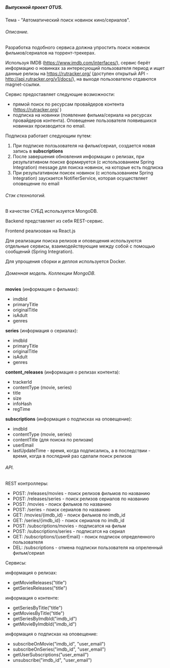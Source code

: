 ##### Выпускной проект OTUS.

Тема - "Автоматический поиск новинок кино/сериалов".

###### Описание.

Разработка подобного сервиса должна упростить поиск новинок фильмов/сериалов на торрент-трекерах. 

Используя IMDB (https://www.imdb.com/interfaces/), сервис берёт информацию о новинках за интересующий пользователя период и ищет данные релизы на https://rutracker.org/  (доступен открытый API - http://api.rutracker.org/v1/docs/), на выходе пользователю отдавются magnet-ссылки.

Сервис предоставляет следующие возможности:

- прямой поиск по ресурсам провайдеров контента (https://rutracker.org/ )
- подписка на новинки (появление фильма/сериала на ресурсах провайдеров контента). Оповещение пользователя появившихся новинках производится по email.

Подписка работает следующим путем:

1. При подписке ползьзователя на фильм/сериал, создается новая запись в **subscriptions**
2. После завершения обновления информации о релизах, при результативном поиске формируется (c использованием Spring Integration) message для поиска новинок, на которые есть подписка
3.  При результативном поисек новинок (c использованием Spring Integration) заускается NotifierService, которая осуществляет оповещение по email

###### Стэк стехнологий.

В качестве СУБД используется MongoDB.

Backend представляет из себя REST-сервис.

Frontend  реализован на React.js

Для реализации поиска релизов и оповещения используются отдельные сервисы, взаимодействующие между собой с помощью сообщений (Spring Integration).

Для упрощения сборки и деплоя используется Docker.

###### Доменная модель. Коллекции MongoDB.

**movies** (информация о фильмах):

- imdbId
- primaryTitle
- originalTitle
- isAdult
- genres

**series** (информация о сериалах):

- imdbId
- primaryTitle
- originalTitle
- isAdult
- genres

**content_releases** (информация о релизах контента):

- trackerId
- contentType (movie, series)
- title
- size
- infoHash
- regTime

**subscriptions** (информация о подписках на оповещение):

- imdbId 
- contentType (movie, series)
- contentTitle (для поиска по релизам)
- userEmail
- lastUpdateTime - время, когда подписались, а в последствии - время, когда в последний раз cделали поиск релизов

###### API.

REST контроллеры:

- POST:  /releases/movies - поиск релизов фильмов по названию
- POST:  /releases/series - поиск релизов сериалов по названию
- POST:  /movies - поиск фильмов по названию
- POST:  /series - поиск сериалов по названию
- GET:  /movies/{imdb_id} - поиск фильмов по imdb_id
- GET:  /series/{imdb_id} - поиск сериалов по imdb_id
- POST:  /subscriptions/movies - подписатся на фильм
- POST:  /subscriptions/series - подписатся на сериал
- GET:  /subscriptions/{userEmail} - поиск подписок определенного пользователя
- DEL:  /subscriptions - отмена подписки пользователя на опреленный фильм/сериал

Сервисы:

информация о релизах:

- getMovieReleases("title")
- getSeriesReleases("title")

информация о контенте:

- getSeriesByTitle("title")
- getMoviesByTitle("title")
- getSeriesByImdbId("imdb_id")
- getMovieByImdbId("imdb_id")

информация о подписках на оповещение:

- subscribeOnMovie("imdb_id", "user_email")
- subscribeOnSeries("imdb_id", "user_email")
- getUserSubscriptions("user_email")
- unsubscribe("imdb_id", "user_email")